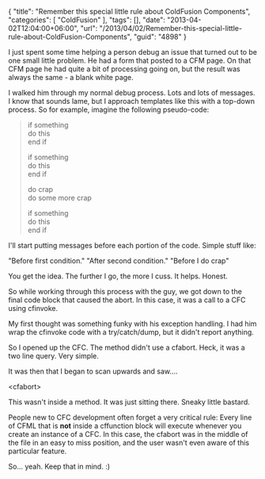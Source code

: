 {
	"title": "Remember this special little rule about ColdFusion Components",
	"categories": [
		"ColdFusion"
	],
	"tags": [],
	"date": "2013-04-02T12:04:00+06:00",
	"url": "/2013/04/02/Remember-this-special-little-rule-about-ColdFusion-Components",
	"guid": "4898"
}

I just spent some time helping a person debug an issue that turned out to be one small little problem. He had a form that posted to a CFM page. On that CFM page he had quite a bit of processing going on, but the result was always the same - a blank white page.
<!--more-->
I walked him through my normal debug process. Lots and lots of messages. I know that sounds lame, but I approach templates like this with a top-down process. So for example, imagine the following pseudo-code:

<blockquote>
if something<br/>
do this<br/>
end if<br/>

if something<br/>
do this<br/>
end if<br/>

do crap<br/>
do some more crap<br/>

if something<br/>
do this<br/>
end if
</blockquote>

I'll start putting messages before each portion of the code. Simple stuff like: 

"Before first condition." "After second condition." "Before I do crap" 

You get the idea. The further I go, the more I cuss. It helps. Honest.

So while working through this process with the guy, we got down to the final code block that caused the abort. In this case, it was a call to a CFC using cfinvoke.

My first thought was something funky with his exception handling. I had him wrap the cfinvoke code with a try/catch/dump, but it didn't report anything.

So I opened up the CFC. The method didn't use a cfabort. Heck, it was a two line query. Very simple. 

It was then that I began to scan upwards and saw....

&lt;cfabort&gt;

This wasn't inside a method. It was just sitting there. Sneaky little bastard.

People new to CFC development often forget a very critical rule: Every line of CFML that is <b>not</b> inside a cffunction block will execute whenever you create an instance of a CFC. In this case, the cfabort was in the middle of the file in an easy to miss position, and the user wasn't even aware of this particular feature. 

So... yeah. Keep that in mind. :)